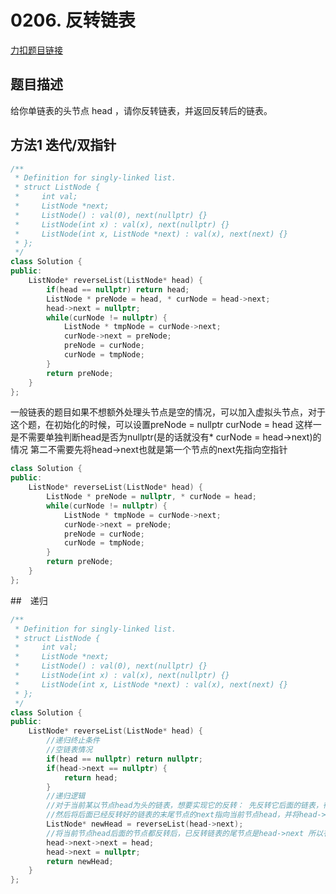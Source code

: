 # 0206. 反转链表  

[力扣题目链接](https://leetcode-cn.com/problems/reverse-linked-list/)  
   

## 题目描述  

给你单链表的头节点 head ，请你反转链表，并返回反转后的链表。  




## 方法1 迭代/双指针  

```cpp
/**
 * Definition for singly-linked list.
 * struct ListNode {
 *     int val;
 *     ListNode *next;
 *     ListNode() : val(0), next(nullptr) {}
 *     ListNode(int x) : val(x), next(nullptr) {}
 *     ListNode(int x, ListNode *next) : val(x), next(next) {}
 * };
 */
class Solution {
public:
    ListNode* reverseList(ListNode* head) {
        if(head == nullptr) return head;
        ListNode * preNode = head, * curNode = head->next;
        head->next = nullptr;
        while(curNode != nullptr) {
            ListNode * tmpNode = curNode->next;
            curNode->next = preNode;
            preNode = curNode;
            curNode = tmpNode;
        }
        return preNode;
    }
};
``` 

一般链表的题目如果不想额外处理头节点是空的情况，可以加入虚拟头节点，对于这个题，在初始化的时候，可以设置preNode = nullptr  curNode = head   这样一是不需要单独判断head是否为nullptr(是的话就没有* curNode = head->next)的情况 第二不需要先将head->next也就是第一个节点的next先指向空指针  

```cpp
class Solution {
public:
    ListNode* reverseList(ListNode* head) {     
        ListNode * preNode = nullptr, * curNode = head;
        while(curNode != nullptr) {
            ListNode * tmpNode = curNode->next;
            curNode->next = preNode;
            preNode = curNode;
            curNode = tmpNode;
        }
        return preNode;
    }
};
```



##　递归  

```cpp
/**
 * Definition for singly-linked list.
 * struct ListNode {
 *     int val;
 *     ListNode *next;
 *     ListNode() : val(0), next(nullptr) {}
 *     ListNode(int x) : val(x), next(nullptr) {}
 *     ListNode(int x, ListNode *next) : val(x), next(next) {}
 * };
 */
class Solution {
public:
    ListNode* reverseList(ListNode* head) {
        //递归终止条件 
        //空链表情况
        if(head == nullptr) return nullptr; 
        if(head->next == nullptr) {
            return head;
        }
        //递归逻辑  
        //对于当前某以节点head为头的链表，想要实现它的反转： 先反转它后面的链表，得到反转后链表的头节点newHead注意newHead始终代表反转后的链表的头节点被返回；最后结果也是newHead
        //然后将后面已经反转好的链表的末尾节点的next指向当前节点head，并将head->next置为nullptr，即完成了反转
        ListNode* newHead = reverseList(head->next);
        //将当前节点head后面的节点都反转后，已反转链表的尾节点是head->next 所以有下面代码 
        head->next->next = head;
        head->next = nullptr;
        return newHead;
    }
};
```